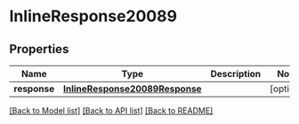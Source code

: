 # InlineResponse20089

## Properties
Name | Type | Description | Notes
------------ | ------------- | ------------- | -------------
**response** | [**InlineResponse20089Response**](InlineResponse20089Response.md) |  | [optional] 

[[Back to Model list]](../README.md#documentation-for-models) [[Back to API list]](../README.md#documentation-for-api-endpoints) [[Back to README]](../README.md)


